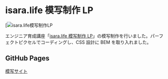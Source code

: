 # isara.life 模写制作 LP

[![isara.life模写制作LP](img/dist/work04.png)

エンジニア育成講座「[isara.life 模写制作 LP](https://isara.life/)」の模写制作を行いました。パーフェクトピクセルでコーディングし、CSS 設計に BEM を取り入れました。

## GitHub Pages

[模写サイト](https://afternoon20.github.io/isara/)

